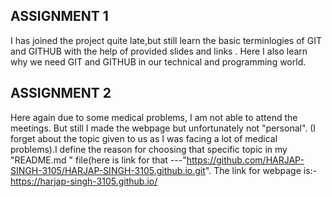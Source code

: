 ## ASSIGNMENT 1

I has joined the project quite late,but still learn the basic terminlogies of GIT and GITHUB with the help of provided slides and links .
Here I also learn why we need GIT and GITHUB in our technical and programming world.

## ASSIGNMENT 2

Here again due to some medical problems, I am not able to attend the meetings. But still I made the webpage but unfortunately not "personal".
 (I forget about the topic given to us as I was facing a  lot of medical problems).I define the reason for choosing  that specific topic in my "README.md " file(here is link for that ---"https://github.com/HARJAP-SINGH-3105/HARJAP-SINGH-3105.github.io.git".
 The link for webpage is:-
 https://harjap-singh-3105.github.io/
